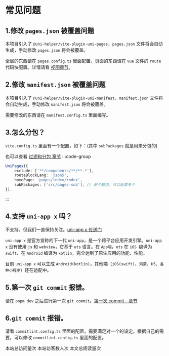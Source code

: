 # 常见问题

## 1.修改 `pages.json` 被覆盖问题

本项目引入了 `@uni-helper/vite-plugin-uni-pages`，`pages.json` 文件将会自动生成，手动修改 `pages.json` 将会被覆盖。

全局的东西请在 `pages.config.ts` 里面配置，页面的东西请在 `vue` 文件的 `route` 代码快配置。详情请看 [视图章节](/guide/views)。

## 2.修改 `manifest.json` 被覆盖问题

本项目引入了 `@uni-helper/vite-plugin-uni-manifest`，`manifest.json` 文件将会自动生成，手动修改 `manifest.json` 将会被覆盖。

需要修改的东西请在 `manifest.config.ts` 里面编写。

## 3.怎么分包？

`vite.config.ts` 里面有一个配置，如下：(其中 `subPackages` 就是用来分包的)

也可以查看 [过滤和分包 章节](/guide/views#过滤和分包)
:::code-group

```ts [vite.config.ts]{5}
UniPages({
    exclude: ['**/components/**/**.*'],
    routeBlockLang: 'json5',
    homePage: 'pages/index/index',
    subPackages: ['src/pages-sub'], // 是个数组，可以配置多个
}),
```

:::

## 4.支持 `uni-app x` 吗？

不支持。但我们一直保持关注。[uni-app x 传送门](https://doc.dcloud.net.cn/uni-app-x/)

`uni-app x` 是官方宣称的下一代 `uni-app`，是一个跨平台应用开发引擎。`uni-app x` 没有使用 `js` 和 `webview`，它基于 `uts` 语言。在 `App端`，`uts` 在 `iOS `编译为 `swift`、在 `Android` 编译为 `kotlin`，完全达到了原生应用的功能、性能。

目前 `uni-app x` 可以生成 `Android(kotlin)`，其他端（`iOS(swift)`、`鸿蒙`、`H5`、`各种小程序`）还在适配中。

## 5.第一次 `git commit` 报错。

请在 `pnpm dev` 之后进行第一次 `git commit`。[第一次 commit - 章节](/guide/installation#第一次-commit)

## 6.`git commit` 报错。

请看 `commitlint.config.ts` 里面的配置，需要满足对一个的设定。根据自己的需要，可以修改 `commitlint.config.ts` 里面的配置。

<div class='busuanzi_container'>
    <span id="busuanzi_container_site_pv">
    本站总访问量<span id="busuanzi_value_site_pv"></span>次
    </span>
    <span id="busuanzi_container_site_uv">
    本站访客数<span id="busuanzi_value_site_uv"></span>人次
    </span>
    <span id="busuanzi_container_page_pv">
    本文总阅读量<span id="busuanzi_value_page_pv"></span>次
  </span>
</div>
